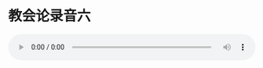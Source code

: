 # 教会论录音六

<audio style="width: 100%;" preload="false" controls controlslist="nodownload"><source src="//cdn.wechat.edu.pl/audio/mp3/old/27437.mp3" type="audio/mpeg">Your browser does not support the audio element.</audio>


